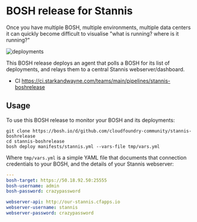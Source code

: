 BOSH release for Stannis
========================

Once you have multiple BOSH, multiple environments, multiple data centers it can quickly become difficult to visualise "what is running? where is it running?"

![deployments](http://cl.ly/image/1d0F153a271D/Deployments.png)

This BOSH release deploys an agent that polls a BOSH for its list of deployments, and relays them to a central Stannis webserver/dashboard.

* CI https://ci.starkandwayne.com/teams/main/pipelines/stannis-boshrelease

Usage
-----

To use this BOSH release to monitor your BOSH and its deployments:

```
git clone https://bosh.io/d/github.com/cloudfoundry-community/stannis-boshrelease
cd stannis-boshrelease
bosh deploy manifests/stannis.yml --vars-file tmp/vars.yml
```

Where `tmp/vars.yml` is a simple YAML file that documents that connection credentials to your BOSH, and the details of your Stannis webserver:

```yaml
---
bosh-target: https://50.18.92.50:25555
bosh-username: admin
bosh-password: crazypassword

webserver-api: http://our-stannis.cfapps.io
webserver-username: stannis
webserver-password: crazypassword
```
